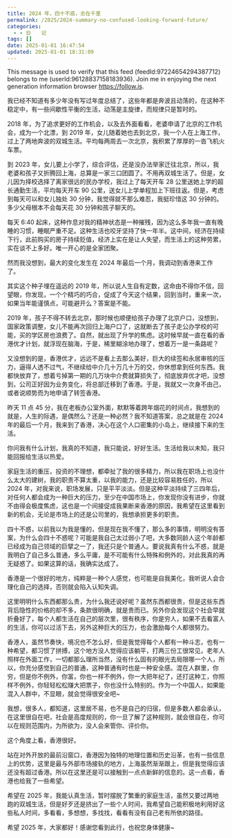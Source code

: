 ```yaml
---
title: 2024 年，四十不惑，志在千里
permalink: /2025/2024-summary-no-confused-looking-forward-future/
categories:
  - - 日　　记
tags: []
date: 2025-01-01 16:47:54
updated: 2025-01-01 18:31:09
---
```

This message is used to verify that this feed (feedId:97224654294387712) belongs to me (userId:96128837158183936). Join me in enjoying the next generation information browser https://follow.is.

我已经不知道有多少年没有写过年度总结了，这些年都是奔波且动荡的，在这种不稳定中，有一些间歇性平衡的生活，动荡是主旋律，而规律只是暂时的。

2018 年，为了追求更好的工作机会，以及去外面看看，老婆申请了北京的工作机会，成为一个北漂，到 2019 年，女儿随着她也去到北京，我一个人在上海工作，过上了两地奔波的双城生活。平均每两周去一次北京，我积累了厚厚的一沓飞机火车票。

<!--more-->

到 2023 年，女儿要上小学了，综合评估，还是没办法举家迁往北京，所以，我老婆和孩子又折腾回上海，总算是一家三口团圆了。不用再双城生活了。但是，女儿因为择校选择了离家很远的民办学校，我过上了每天开车 28 公里送她上学的超长通勤生活，平均每天开车 90 公里，送女儿上学单程加上下班往返。但是，考虑到每天可以和女儿独处 30 分钟，我觉得就不那么难忍，我挺珍惜这 30 分钟的。多少父母根本不会每天花 30 分钟和孩子聊天的。

每天 6:40 起床，这种作息对我的精神状态是一种摧残，因为这么多年我一直有晚睡的习惯，睡眠严重不足。这种生活也咬牙坚持了快一年半。这中间，经济在持续下行，此前购买的房子持续贬值，经济上实在是让人失望，而生活上的这种劳累，实在谈不上多好。唯一开心的是全家团聚。

然而我没想到，最大的变化发生在 2024 年最后一个月，我调动到香港来工作了。

其实这个种子埋在遥远的 2019 年，所以说人生自有定数，这命由不得你不信，回望眼，你发现，一个个精巧的巧合，促成了今天这个结果，回到当时，重来一次，如果当年能谨慎点，可能避开么？答案是不能。

2019 年，孩子不得不转去北京，那时候也顺便给孩子办理了北京户口，没想到，国家政策调整，女儿不能再次回归上海户口了，这就断去了孩子走公办学校的可能，买的学区房也浪费了。自然，就出现了升学的焦虑。这时候早就一直在看的香港优才计划，就浮现在脑海，于是，稀里糊涂地办理了，想着万一是一条路呢？

又没想到的是，香港优才，远远不是看上去那么美好，巨大的续签和永居审核的压力，逼得人透不过气，不继续给中介几十万几十万的交，你休想拿到任何东西。我都快放弃了，想着亏掉第一期的几万块中介费就算损失了，彻底放弃优才吧，没想到，公司正好因为业务变化，将总部迁移到了香港。于是，我就又一次身不由己，或者说顺势而为地申请了转签香港。

昨天 11 点 45 分，我在老板办公室外面，默默等着跨年烟花的时间点，我想到的就是，人生的际遇，是偶然么？还是一种必然？我不知道答案，总之就是在 2024 年的最后一个月，我来到了香港，决心在这个人口密集的小岛上，继续接下来的生活。

你问我有什么计划，我真的不知道，我只能说，好好生活。生活给我以未知，我只能回报给生活以热爱。

家庭生活的重压，投资的不理想，都牵扯了我的很多精力，所以我在职场上也没什么太大的建树，我的职责不算太重，以我的能力，还是比较容易胜任的，所以 2024 年，对我来说，职场发展，只是平平淡淡。但是这种平淡持续了三四年后，对任何人都会成为一种巨大的压力，至少在中国市场上，你发现你没有进步，你就不由得会极度焦虑，这也是一个间接促成我果断来香港的原因，我希望在这里看到新的机会，无论是市场上的还是公司里的，我想承担更多的职责。

四十不惑，以前我以为我是懂的，但是现在我不懂了，那么多的事情，明明没有答案，为什么会四十不惑呢？可能是我自己太过弱小了吧，大多数同龄人这个年龄都已经成为自己领域的巨擘之一了，我还只是个普通人。要说我真有什么不惑，就是我明白了自己多么普通，多么平庸，是不可能有什么特殊和例外的，对此我真的再无疑惑了。如果这算的话，我确实达成了。

香港是一个很好的地方，纯粹是一种个人感觉，也可能是自我美化，我听说人会合理化自己的选择，否则就会陷入认知失调。

这里明明什么东西都那么贵，为什么我还说好呢？虽然东西都很贵，但是这些东西背后隐性的价格的却不多，条款很明确，就是贵而已。另外你会发现这个社会早就折叠好了，每个人都生活在自己的层次里，很有秩序，你是穷人，如果不去看富人的生活，你可以过活下去，另外这种巨大的压力，也会激励每个人都很努力。

香港人，虽然节奏快，境况也不怎么好，但是我觉得每个人都有一种斗志，也有一种希望，都习惯了拼搏，这个地方没人觉得应该躺平，打两三份工很常见，老年人照样在外面工作，一切都那么理所当然，没有什么固有的眼光去局限哪一个人，所以，你充分感觉到自己的普通，这种普通有时也是一种安全感。混在人群里，你穷，但是你不例外，你富，你也一样不例外，你一大把年纪了，还打这种工，你照样不例外，你轻轻松松赚大把票子，你也没什么特别的。作为一个中国人，如果能混入人群中，不显眼，就会觉得很安全吧~

我想，很多人，都知道，这里居不易，也不是自己的归宿，但是多数人都会承认，在这里很自在吧，社会是高度规则的，你一旦了解了这种规则，就会很自在，你可以在规则范围内，为所欲为，没人会来管你、评价你。

这个角度上看，香港很好。

站在对外开放的最前沿窗口，香港因为独特的地理位置和历史沿革，也有一些信息上的优势，这里是最与外部市场接轨的地方，上海虽然渐渐跟上，但是我觉得应该还没有超过香港。所以在这里还是可以接触到一点点新鲜的信息的。这一点看，香港也给我了一些希望。

希望在 2025 年，我能认真生活，暂时摆脱了繁重的家庭生活，虽然又要过两地跑的双城生活，但是好歹还是挤出了一些个人时间，我希望自己能积极地利用好这些私人时间，多看看，多想想，多找找，看看有没有自己老有所依的路径。

希望 2025 年，大家都好！感谢您看到此行，也祝您身体健康~